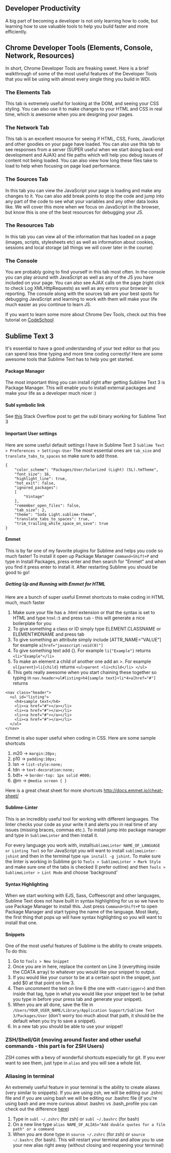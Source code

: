 ## Developer Productivity

A big part of becoming a developer is not only learning how to code, but learning how to use valuable tools to help you build faster and more efficiently.

## Chrome Developer Tools (Elements, Console, Network, Resources)

In short, Chrome Developer Tools are freaking sweet. Here is a brief walkthrough of some of the most useful features of the Developer Tools that you will be using with almost every single thing you build in WDI.

### The Elements Tab

This tab is extremely useful for looking at the DOM, and seeing your CSS styling. You can also use it to make changes to your HTML and CSS in real time, which is awesome when you are designing your pages.

### The Network Tab

This tab is an excellent resource for seeing if HTML, CSS, Fonts, JavaScript and other goodies on your page have loaded. You can also use this tab to see responses from a server (SUPER useful when we start doing back-end development and AJAX) and file paths which will help you debug issues of content not being loaded. You can also view how long these files take to load to help when focusing on page load performance.

### The Sources Tab

In this tab you can view the JavaScript your page is loading and make any changes to it. You can also add break points to stop the code and jump into any part of the code to see what your variables and any other data looks like. We will cover this more when we focus on JavaScript in the browser, but know this is one of the best resources for debugging your JS.

### The Resources Tab

In this tab you can view all of the information that has loaded on a page (images, scripts, stylesheets etc) as well as information about cookies, sessions and local storage (all things we will cover later in the course)

### The Console

You are probably going to find yourself in this tab most often. In the console you can play around with JavaScript as well as any of the JS you have included on your page. You can also see AJAX calls on the page (right click to check Log XMLHttpRequests) as well as any errors your browser is reporting. The console along with the sources tab are your best spots for debugging JavaScript and learning to work with them will make your life much easier as you continue to learn JS. 

If you want to learn some more about Chrome Dev Tools, check out this free tutorial on [CodeSchool](http://discover-devtools.codeschool.com/?locale=en)

## Sublime Text 3

It's essential to have a good understanding of your text editor so that you can spend less time typing and more time coding correctly! Here are some awesome tools that Sublime Text has to help you get started.

#### Package Manager

The most important thing you can install right after getting Sublime Text 3 is Package Manager. This will enable you to install external packages and make your life as a developer much nicer :)

#### Subl symbolic link

See [this](http://stackoverflow.com/questions/16199581/opening-sublime-text-on-command-line-as-subl-on-mac-os) Stack Overflow post to get the subl binary working for Sublime Text 3 

#### Important User settings

Here are some useful default settings I have in Sublime Text 3 `Sublime Text > Preferences > Settings-User` The most essential ones are `tab_size` and `translate_tabs_to_spaces` so make sure to add those.

```
{
	"color_scheme": "Packages/User/Solarized (Light) (SL).tmTheme",
	"font_size": 16,
	"highlight_line": true,
	"hot_exit": false,
	"ignored_packages":
	[
		"Vintage"
	],
	"remember_open_files": false,
	"tab_size": 2,
	"theme": "Soda Light.sublime-theme",
	"translate_tabs_to_spaces": true,
	"trim_trailing_white_space_on_save": true
}
```

#### Emmet

This is by far one of my favorite plugins for Sublime and helps you code so much faster! To install it open up Package Manager `Command+Shift+P` and type in Install Packages, press enter and then search for "Emmet" and when you find it press enter to install it. After restarting Sublime you should be good to go!

##### Getting Up and Running with Emmet for HTML

Here are a bunch of super useful Emmet shortcuts to make coding in HTML much, much faster

1. Make sure your file has a .html extension or that the syntax is set to HTML and type `html:5` and press `tab` - this will generate a nice boilerplate for you
2. To give something a class or ID simply type ELEMENT.CLASSNAME or ELEMENT#IDNAME and press tab
3. To give something an attribute simply include [ATTR_NAME="VALUE"] for example `a[href="javascript:void(0)"]`
4. To give something text add {}. For example `li{"Example"}` returns `<li>"Example"</li>`
5. To make an element a child of another one add an >. For example `ul{parent}>li{child}` returns `<ul>parent <li>child</li> </ul>`
6. This gets really awesome when you start chaining these together so typing in `nav.header>ul#listing>h4{sample text}+li*4>a[href="#"]` returns 

```
<nav class="header">
  <ul id="listing">
    <h4>sample text</h4>
    <li><a href="#"></a></li>
    <li><a href="#"></a></li>
    <li><a href="#"></a></li>
    <li><a href="#"></a></li>
  </ul>
</nav>
``` 

Emmet is also super useful when coding in CSS. Here are some sample shortcuts

1. m20 -> `margin:20px;`
2. p10 -> `padding:10px;`
3. lsn -> `list-style:none;`
4. tdn -> `text-decoration:none;`
5. bdt+ -> `border-top: 1px solid #000;`
6. @m -> `@media screen { }`

Here is a great cheat sheet for more shortcuts <a href = "http://docs.emmet.io/cheat-sheet/">http://docs.emmet.io/cheat-sheet/</a>


#### Sublime-Linter

This is an incredibly useful tool for working with different languages. The linter checks your code as your write it and alerts you in real time of any issues (missing braces, commas etc.). To install jump into package manager and type in `SublimeLinter` and then install it. 

For every language you work with, install`SublimeLinter NAME_OF_LANGUAGE or Linting Tool` so for JavaScript you will want to install `sublimeLinter-jshint` and then in the terminal type `npm install -g jshint`. To make sure the linter is working in Sublime go to `Tools > SublimeLinter > Mark Style` and make sure one of the tabs is checked (I prefer outline) and then `Tools > SublimeLinter > Lint Mode` and choose 'background'

#### Syntax Highlighting

When we start working with EJS, Sass, Coffeescript and other languages, Sublime Text does not have built in syntax highlighting for us so we have to use Package Manager to install this. Just press `Command+Shift+P` to open Package Manager and start typing the name of the language. Most likely, the first thing that pops up will have syntax highlighting so you will want to install that one. 

#### Snippets

One of the most useful features of Sublime is the ability to create snippets. To do this:

1. Go to `Tools > New Snippet` 
2. Once you are in here, replace the content on Line 3 (everything inside the CDATA array) to whatever you would like your snippet to output. 
3. If you would like your cursor to be at a certain spot in the snippet, just add $0 at that point on line 3.
3. Then uncomment the text on line 6 (the one with `<tabtrigger>`) and then inside that tag, type in what you would like your snippet text to be (what you type in before your press tab and generate your snippet). 
4. When you are all done, save the file in `/Users/YOUR_USER_NAME/Library/Application Support/Sublime Text 3/Packages/User` (don't worry too much about that path, it should be the default when you try to save a snippet).
5. In a new tab you should be able to use your snippet!

### ZSH/Shell/Git (moving around faster and other useful commands - this part is for ZSH Users)

ZSH comes with a bevy of wonderful shortcuts especially for git. If you ever want to see them, just type in `alias` and you will see a whole list.

### Aliasing in terminal

An extremely useful feature in your terminal is the ability to create aliases (very similar to snippets). If you are using zsh, we will be editing our .zshrc file and if you are using bash we will be editing  our .bashrc file (if you're using bash and are more curious about .bashrc vs .bash_profile you can check out the difference [here](http://stackoverflow.com/questions/902946/about-bash-profile-bashrc-and-where-should-alias-be-written-in)) 

1. Type in `subl ~/.zshrc` (for zsh) or `subl ~/.bashrc` (for bash)
2. On a new line type `alias NAME_OF_ALIAS="Add double quotes for a file path" or a command`
3. When you are done type in `source ~/.zshrc` (for zsh) or `source ~/.bashrc` (for bash). This will restart your terminal and allow you to use your new alias right away (without closing and reopening your terminal)
